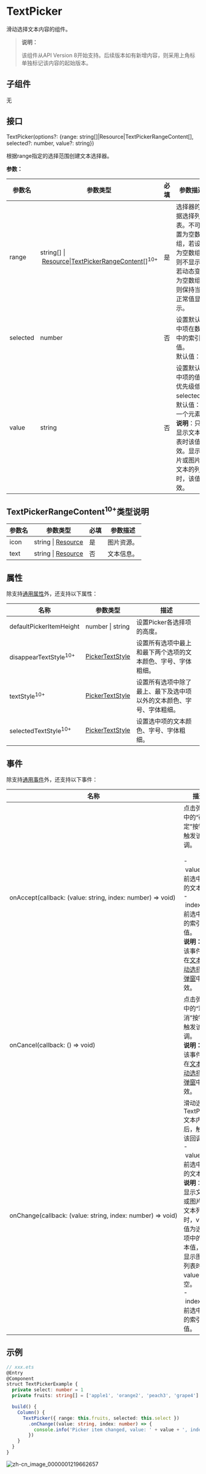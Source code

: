 # TextPicker

滑动选择文本内容的组件。

>  **说明：**
>
>  该组件从API Version 8开始支持。后续版本如有新增内容，则采用上角标单独标记该内容的起始版本。


## 子组件

无


## 接口

TextPicker(options?: {range: string[]|Resource|TextPickerRangeContent[], selected?: number, value?: string})

根据range指定的选择范围创建文本选择器。

**参数：**

| 参数名 | 参数类型 | 必填 | 参数描述 |
| -------- | -------- | -------- | -------- |
| range | string[]&nbsp;\|&nbsp;[Resource](ts-types.md#resource类型)\|[TextPickerRangeContent](#textpickerrangecontent10类型说明)[]<sup>10+</sup> | 是 | 选择器的数据选择列表。不可设置为空数组，若设置为空数组，则不显示；若动态变化为空数组，则保持当前正常值显示。 |
| selected | number | 否 | 设置默认选中项在数组中的索引值。<br/>默认值：0 |
| value | string | 否 | 设置默认选中项的值，优先级低于selected。<br/>默认值：第一个元素值<br/>**说明**：只有显示文本列表时该值有效。显示图片或图片加文本的列表时，该值无效。 |

## TextPickerRangeContent<sup>10+</sup>类型说明

| 参数名 | 参数类型                                                 | 必填 | 参数描述   |
| ------ | -------------------------------------------------------- | ---- | ---------- |
| icon   | string&nbsp;\|&nbsp;[Resource](ts-types.md#resource) | 是   | 图片资源。 |
| text   | string&nbsp;\|&nbsp;[Resource](ts-types.md#resource) | 否   | 文本信息。 |

## 属性

除支持[通用属性](ts-universal-attributes-size.md)外，还支持以下属性：

| 名称 | 参数类型 | 描述 |
| -------- | -------- | -------- |
| defaultPickerItemHeight | number \| string | 设置Picker各选择项的高度。 |
| disappearTextStyle<sup>10+</sup> | [PickerTextStyle](ts-basic-components-datepicker.md#pickertextstyle10类型说明) | 设置所有选项中最上和最下两个选项的文本颜色、字号、字体粗细。 |
| textStyle<sup>10+</sup> | [PickerTextStyle](ts-basic-components-datepicker.md#pickertextstyle10类型说明) | 设置所有选项中除了最上、最下及选中项以外的文本颜色、字号、字体粗细。 |
| selectedTextStyle<sup>10+</sup> | [PickerTextStyle](ts-basic-components-datepicker.md#pickertextstyle10类型说明) | 设置选中项的文本颜色、字号、字体粗细。 |

## 事件

除支持[通用事件](ts-universal-events-click.md)外，还支持以下事件：

| 名称 | 描述 |
| -------- | -------- |
| onAccept(callback: (value: string, index: number) => void) | 点击弹窗中的“确定”按钮时触发该回调。<br/><br/>-&nbsp;value:&nbsp;当前选中项的文本。<br/>-&nbsp;index:&nbsp;当前选中项的索引值。<br/>**说明：** <br/>该事件仅在[文本滑动选择器弹窗](ts-methods-textpicker-dialog.md)中生效。 |
| onCancel(callback: () => void) | 点击弹窗中的“取消”按钮时触发该回调。<br/>**说明：** <br/>该事件仅在[文本滑动选择器弹窗](ts-methods-textpicker-dialog.md)中生效。 |
| onChange(callback:&nbsp;(value:&nbsp;string,&nbsp;index:&nbsp;number)&nbsp;=&gt;&nbsp;void) | 滑动选中TextPicker文本内容后，触发该回调。<br/>-&nbsp;value:&nbsp;当前选中项的文本。<br/>**说明**：当显示文本或图片加文本列表时，value值为选中项中的文本值，当显示图片列表时，value值为空。<br/>-&nbsp;index:&nbsp;当前选中项的索引值。 |


## 示例

```ts
// xxx.ets
@Entry
@Component
struct TextPickerExample {
  private select: number = 1
  private fruits: string[] = ['apple1', 'orange2', 'peach3', 'grape4']

  build() {
    Column() {
      TextPicker({ range: this.fruits, selected: this.select })
        .onChange((value: string, index: number) => {
          console.info('Picker item changed, value: ' + value + ', index: ' + index)
        })
    }
  }
}
```

![zh-cn_image_0000001219662657](figures/zh-cn_image_0000001219662657.png)
